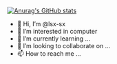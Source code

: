  [![Anurag's GitHub stats](https://github-readme-stats.vercel.app/api?username=lsx-sx&show_icons=true)](https://github.com/anuraghazra/github-readme-stats)
- 👋 Hi, I’m @lsx-sx
- 👀 I’m interested in computer
- 🌱 I’m currently learning ...
- 💞️ I’m looking to collaborate on ...
- 📫 How to reach me ...

<!---
lsx-sx/lsx-sx is a ✨ special ✨ repository because its `README.md` (this file) appears on your GitHub profile.
You can click the Preview link to take a look at your changes.
--->
